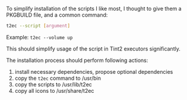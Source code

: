 To simplify installation of the scripts I like most, I thought to give them a PKGBUILD file, 
and a common command:

```bash
t2ec --script [argument]
```

Example: `t2ec --volume up`

This should simplify usage of the script in Tint2 executors significantly.

The installation process should perform following actions:

1. install necessary dependencies, propose optional dependencies
2. copy the `t2ec` command to /usr/bin
3. copy the scripts to /usr/lib/t2ec
4. copy all icons to /usr/share/t2ec

